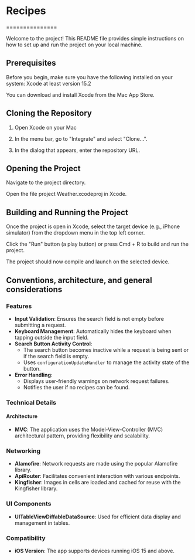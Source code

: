 # Recipes
 ===============

Welcome to the project! This README file provides simple instructions on how to set up and run the project on your local machine.


Prerequisites 
----------
Before you begin, make sure you have the following installed on your system:
Xcode at least version 15.2

You can download and install Xcode from the Mac App Store.

Cloning the Repository 
----------

1. Open Xcode on your Mac

2. In the menu bar, go to "Integrate" and select "Clone...".

3. In the dialog that appears, enter the repository URL.


Opening the Project
-----
Navigate to the project directory.

Open the file project Weather.xcodeproj in Xcode.



Building and Running the Project
-----
Once the project is open in Xcode, select the target device (e.g., iPhone simulator) from the dropdown menu in the top left corner.

Click the "Run" button (a play button) or press Cmd + R to build and run the project.

The project should now compile and launch on the selected device.


Conventions, architecture, and general considerations
-----
### Features

- **Input Validation**: Ensures the search field is not empty before submitting a request.
- **Keyboard Management**: Automatically hides the keyboard when tapping outside the input field.
- **Search Button Activity Control**:
  - The search button becomes inactive while a request is being sent or if the search field is empty.
  - Uses `configurationUpdateHandler` to manage the activity state of the button.
- **Error Handling**:
  - Displays user-friendly warnings on network request failures.
  - Notifies the user if no recipes can be found.

### Technical Details

#### Architecture

- **MVC**: The application uses the Model-View-Controller (MVC) architectural pattern, providing flexibility and scalability.

### Networking

- **Alamofire**: Network requests are made using the popular Alamofire library.
- **ApiRouter**: Facilitates convenient interaction with various endpoints.
- **Kingfisher**: Images in cells are loaded and cached for reuse with the Kingfisher library.

### UI Components

- **UITableViewDiffableDataSource**: Used for efficient data display and management in tables.

### Compatibility

- **iOS Version**: The app supports devices running iOS 15 and above.
